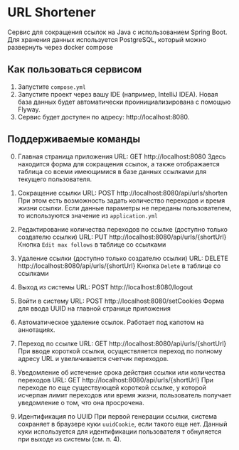 # URL Shortener

Сервис для сокращения ссылок на Java с использованием Spring Boot.
Для хранения данных используется PostgreSQL, который можно развернуть через docker compose

## Как пользоваться сервисом

1. Запустите `compose.yml`
2. Запустите проект через вашу IDE (например, IntelliJ IDEA). Новая база данных будет автоматически проинициализирована с помощью Flyway.
3. Сервис будет доступен по адресу: http://localhost:8080.

## Поддерживаемые команды

0. Главная страница приложения
URL: GET http://localhost:8080
Здесь находится форма для сокращения ссылок, а также отображается таблица со всеми имеющимися в базе данных ссылками для текущего пользователя. 

1. Сокращение ссылки
URL: POST http://localhost:8080/api/urls/shorten
При этом есть возможность задать количество переходов и время жизни ссылки. Если данные параметры не переданы пользователем, то используются значение из `application.yml`

2. Редактирование количества переходов по ссылке (доступно только создателю ссылки)
URL: PUT http://localhost:8080/api/urls/{shortUrl}
Кнопка `Edit max follows` в таблице со ссылками

3. Удаление ссылки (доступно только создателю ссылки)
URL: DELETE http://localhost:8080/api/urls/{shortUrl}
Кнопка `Delete` в таблице со ссылками

4. Выход из системы
URL: POST http://localhost:8080/logout

5. Войти в систему
URL: POST http://localhost:8080/setCookies
Форма для ввода UUID на главной странице приложения

6. Автоматическое удаление ссылок. Работает под капотом на аннотациях.

7. Переход по ссылке
URL: GET http://localhost:8080/api/urls/{shortUrl}
При вводе короткой ссылки, осуществляется переход по полному адресу URL и увеличивается счетчик переходов.

8. Уведомление об истечение срока действия ссылки или количества переходов
URL: GET http://localhost:8080/api/urls/{shortUrl}
При переходе по еще существующей короткой ссылке, у которой исчерпан лимит переходов или время жизни, пользователь получает уведомление о том, что она просрочена.

9. Идентификация по UUID
При первой генерации ссылки, система сохраняет в браузере куки `uuidCookie`, если такого еще нет. Данный куки используется для идентификации пользователя т обнуляется при выходе из системы (см. п. 4). 